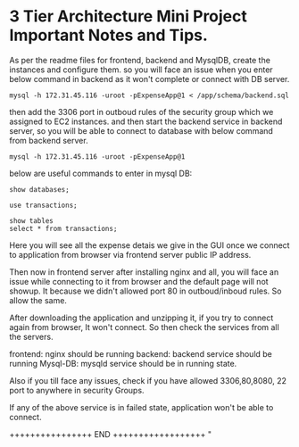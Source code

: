 # 3 Tier Architecture Mini Project Important Notes and Tips.

As per the readme files for frontend, backend and MysqlDB, create the instances and configure them.
so you will face an issue when you enter below command in backend as it won't complete or connect with DB server.

```
mysql -h 172.31.45.116 -uroot -pExpenseApp@1 < /app/schema/backend.sql
```
then add the 3306 port in outboud rules of the security group which we assigned to EC2 instances.
and then start the backend service in backend server, so you will be able to connect to database with below command from backend server.
```
mysql -h 172.31.45.116 -uroot -pExpenseApp@1
```
below are useful commands to enter in mysql DB:
```
show databases;
```
```
use transactions;
```
```
show tables
select * from transactions;
```
Here you will see all the expense detais we give in the GUI once we connect to application from browser via frontend server public IP address.

Then now in frontend server after installing nginx and all, you will face an issue while connecting to it from browser and the default page will not showup. It because we didn't allowed port 80 in outboud/inboud rules.
So allow the same.

After downloading the application and unzipping it, if you try to connect again from browser, It won't connect. So then check the services from all the servers.

frontend: nginx should be running
backend: backend service should be running
Mysql-DB: mysqld service should be in running state.

Also if you till face any issues, check if you have allowed 3306,80,8080, 22 port to anywhere in security Groups.

If any of the above service is in failed state, application won't be able to connect.

 ++++++++++++++++ END ++++++++++++++++++
"
